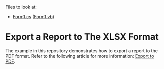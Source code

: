 ﻿Files to look at:

* [Form1.cs](https://github.com/DevExpress-Examples/Reporting_how-to-export-a-report-to-pdf-format-e44/blob/2020.2/CS/Form1.cs) ([Form1.vb](https://github.com/DevExpress-Examples/Reporting_how-to-export-a-report-to-pdf-format-e44/blob/2020.2/VB/Form1.vb))

# Export a Report to The XLSX Format

The example in this repository demonstrates how to export a report to the PDF format. Refer to the following article for more information: [Export to PDF](https://docs.devexpress.com/XtraReports/2574).
